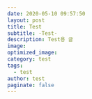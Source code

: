 ```yaml
---
date: 2020-05-10 09:57:50
layout: post
title: Test
subtitle: -Test-
description: Test용 글
image:
optimized_image:
category: test
tags:
  - test 
author: test
paginate: false
---
```

